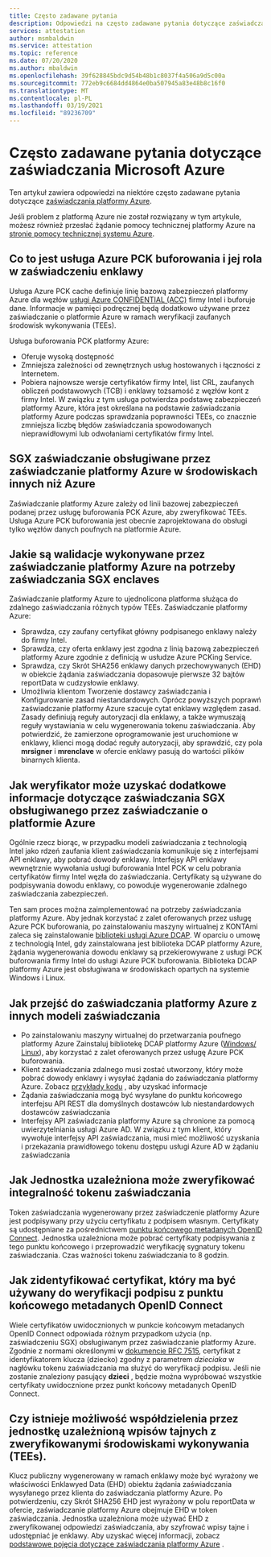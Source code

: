 ```yaml
---
title: Często zadawane pytania
description: Odpowiedzi na często zadawane pytania dotyczące zaświadczania Microsoft Azure
services: attestation
author: msmbaldwin
ms.service: attestation
ms.topic: reference
ms.date: 07/20/2020
ms.author: mbaldwin
ms.openlocfilehash: 39f628845bdc9d54b48b1c8037f4a506a9d5c00a
ms.sourcegitcommit: 772eb9c6684dd4864e0ba507945a83e48b8c16f0
ms.translationtype: MT
ms.contentlocale: pl-PL
ms.lasthandoff: 03/19/2021
ms.locfileid: "89236709"
---
```

# <a name="frequently-asked-questions-for-microsoft-azure-attestation"></a>Często zadawane pytania dotyczące zaświadczania Microsoft Azure

Ten artykuł zawiera odpowiedzi na niektóre często zadawane pytania dotyczące [zaświadczania platformy Azure](overview.md).

Jeśli problem z platformą Azure nie został rozwiązany w tym artykule, możesz również przesłać żądanie pomocy technicznej platformy Azure na [stronie pomocy technicznej systemu Azure](https://azure.microsoft.com/support/options/).

## <a name="what-is-azure-pck-caching-service-and-its-role-in-enclave-attestation"></a>Co to jest usługa Azure PCK buforowania i jej rola w zaświadczeniu enklawy

Usługa Azure PCK cache definiuje linię bazową zabezpieczeń platformy Azure dla węzłów [usługi Azure CONFIDENTIAL (ACC)](../confidential-computing/overview.md) firmy Intel i buforuje dane. Informacje w pamięci podręcznej będą dodatkowo używane przez zaświadczanie o platformie Azure w ramach weryfikacji zaufanych środowisk wykonywania (TEEs).  

Usługa buforowania PCK platformy Azure:
   - Oferuje wysoką dostępność 
   - Zmniejsza zależności od zewnętrznych usług hostowanych i łączności z Internetem.
   - Pobiera najnowsze wersje certyfikatów firmy Intel, list CRL, zaufanych obliczeń podstawowych (TCB) i enklawy tożsamość z węzłów kont z firmy Intel. W związku z tym usługa potwierdza podstawę zabezpieczeń platformy Azure, która jest określana na podstawie zaświadczania platformy Azure podczas sprawdzania poprawności TEEs, co znacznie zmniejsza liczbę błędów zaświadczania spowodowanych nieprawidłowymi lub odwołaniami certyfikatów firmy Intel.  

## <a name="is-sgx-attestation-supported-by-azure-attestation-in-non-azure-environments"></a>SGX zaświadczanie obsługiwane przez zaświadczanie platformy Azure w środowiskach innych niż Azure

Zaświadczanie platformy Azure zależy od linii bazowej zabezpieczeń podanej przez usługę buforowania PCK Azure, aby zweryfikować TEEs. Usługa Azure PCK buforowania jest obecnie zaprojektowana do obsługi tylko węzłów danych poufnych na platformie Azure. 

## <a name="what-validations-does-azure-attestation-perform-for-attesting-sgx-enclaves"></a>Jakie są walidacje wykonywane przez zaświadczanie platformy Azure na potrzeby zaświadczania SGX enclaves

Zaświadczanie platformy Azure to ujednolicona platforma służąca do zdalnego zaświadczania różnych typów TEEs. Zaświadczanie platformy Azure:

   - Sprawdza, czy zaufany certyfikat główny podpisanego enklawy należy do firmy Intel.
   - Sprawdza, czy oferta enklawy jest zgodna z linią bazową zabezpieczeń platformy Azure zgodnie z definicją w usłudze Azure PCKing Service.
   - Sprawdza, czy Skrót SHA256 enklawy danych przechowywanych (EHD) w obiekcie żądania zaświadczania dopasowuje pierwsze 32 bajtów reportData w cudzysłowie enklawy.
   - Umożliwia klientom Tworzenie dostawcy zaświadczania i Konfigurowanie zasad niestandardowych. Oprócz powyższych poprawń zaświadczanie platformy Azure szacuje cytat enklawy względem zasad. Zasady definiują reguły autoryzacji dla enklawy, a także wymuszają reguły wystawiania w celu wygenerowania tokenu zaświadczania. Aby potwierdzić, że zamierzone oprogramowanie jest uruchomione w enklawy, klienci mogą dodać reguły autoryzacji, aby sprawdzić, czy pola **mrsigner** i **mrenclave** w ofercie enklawy pasują do wartości plików binarnych klienta.

## <a name="how-can-a-verifier-obtain-the-collateral-for-sgx-attestation-supported-by-azure-attestation"></a>Jak weryfikator może uzyskać dodatkowe informacje dotyczące zaświadczania SGX obsługiwanego przez zaświadczanie o platformie Azure

Ogólnie rzecz biorąc, w przypadku modeli zaświadczania z technologią Intel jako rdzeń zaufania klient zaświadczania komunikuje się z interfejsami API enklawy, aby pobrać dowody enklawy. Interfejsy API enklawy wewnętrznie wywołania usługi buforowania Intel PCK w celu pobrania certyfikatów firmy Intel węzła do zaświadczania. Certyfikaty są używane do podpisywania dowodu enklawy, co powoduje wygenerowanie zdalnego zaświadczania zabezpieczeń.  

Ten sam proces można zaimplementować na potrzeby zaświadczania platformy Azure. Aby jednak korzystać z zalet oferowanych przez usługę Azure PCK buforowania, po zainstalowaniu maszyny wirtualnej z KONTAmi zaleca się zainstalowanie [biblioteki usługi Azure DCAP](https://www.nuget.org/packages/Microsoft.Azure.DCAP). W oparciu o umowę z technologią Intel, gdy zainstalowana jest biblioteka DCAP platformy Azure, żądania wygenerowania dowodu enklawy są przekierowywane z usługi PCK buforowania firmy Intel do usługi Azure PCK buforowania. Biblioteka DCAP platformy Azure jest obsługiwana w środowiskach opartych na systemie Windows i Linux.

## <a name="how-to-shift-to-azure-attestation-from-other-attestation-models"></a>Jak przejść do zaświadczania platformy Azure z innych modeli zaświadczania

- Po zainstalowaniu maszyny wirtualnej do przetwarzania poufnego platformy Azure Zainstaluj bibliotekę DCAP platformy Azure ([Windows/](https://www.nuget.org/packages/Microsoft.Azure.DCAP/) [Linux](https://packages.microsoft.com/ubuntu/18.04/prod/pool/main/a/az-dcap-client/)), aby korzystać z zalet oferowanych przez usługę Azure PCK buforowania.
- Klient zaświadczania zdalnego musi zostać utworzony, który może pobrać dowody enklawy i wysyłać żądania do zaświadczania platformy Azure. Zobacz [przykłady kodu](/samples/browse/?expanded=azure&terms=attestation) , aby uzyskać informacje 
- Żądania zaświadczania mogą być wysyłane do punktu końcowego interfejsu API REST dla domyślnych dostawców lub niestandardowych dostawców zaświadczania 
- Interfejsy API zaświadczania platformy Azure są chronione za pomocą uwierzytelniania usługi Azure AD. W związku z tym klient, który wywołuje interfejsy API zaświadczania, musi mieć możliwość uzyskania i przekazania prawidłowego tokenu dostępu usługi Azure AD w żądaniu zaświadczania 

## <a name="how-can-the-relying-party-verify-the-integrity-of-attestation-token"></a>Jak Jednostka uzależniona może zweryfikować integralność tokenu zaświadczania

Token zaświadczania wygenerowany przez zaświadczenie platformy Azure jest podpisywany przy użyciu certyfikatu z podpisem własnym. Certyfikaty są udostępniane za pośrednictwem [punktu końcowego metadanych OpenID Connect](/rest/api/attestation/metadataconfiguration/get). Jednostka uzależniona może pobrać certyfikaty podpisywania z tego punktu końcowego i przeprowadzić weryfikację sygnatury tokenu zaświadczania. Czas ważności tokenu zaświadczania to 8 godzin. 

## <a name="how-to-identify-the-certificate-to-be-used-for-signature-verification-from-the-openid-metadata-endpoint"></a>Jak zidentyfikować certyfikat, który ma być używany do weryfikacji podpisu z punktu końcowego metadanych OpenID Connect

Wiele certyfikatów uwidocznionych w punkcie końcowym metadanych OpenID Connect odpowiada różnym przypadkom użycia (np. zaświadczeniu SGX) obsługiwanym przez zaświadczanie platformy Azure. Zgodnie z normami określonymi w [dokumencie RFC 7515](https://tools.ietf.org/html/rfc7515), certyfikat z identyfikatorem klucza (dziecko) zgodny z parametrem *dzieciaka* w nagłówku tokenu zaświadczania ma służyć do weryfikacji podpisu. Jeśli nie zostanie znaleziony pasujący **dzieci** , będzie można wypróbować wszystkie certyfikaty uwidocznione przez punkt końcowy metadanych OpenID Connect.

## <a name="is-it-possible-for-the-relying-party-to-share-secrets-with-the-validated-trusted-execution-environments-tees"></a>Czy istnieje możliwość współdzielenia przez jednostkę uzależnioną wpisów tajnych z zweryfikowanymi środowiskami wykonywania (TEEs).

Klucz publiczny wygenerowany w ramach enklawy może być wyrażony we właściwości Enklawyed Data (EHD) obiektu żądania zaświadczania wysyłanego przez klienta do zaświadczania platformy Azure. Po potwierdzeniu, czy Skrót SHA256 EHD jest wyrażony w polu reportData w ofercie, zaświadczanie platformy Azure obejmuje EHD w token zaświadczania. Jednostka uzależniona może używać EHD z zweryfikowanej odpowiedzi zaświadczania, aby szyfrować wpisy tajne i udostępniać je enklawy. Aby uzyskać więcej informacji, zobacz [podstawowe pojęcia dotyczące zaświadczania platformy Azure](basic-concepts.md) .
